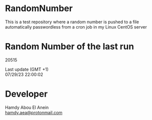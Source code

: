 # RandomNumber    
This is a test repository where a random number is pushed to a file automatically passwordless from a cron job in my Linux CentOS server    
# Random Number of the last run   
20515
      
Last update (GMT +1)    
07/29/23 22:00:02
# Developer    
Hamdy Abou El Anein   
hamdy.aea@protonmail.com

